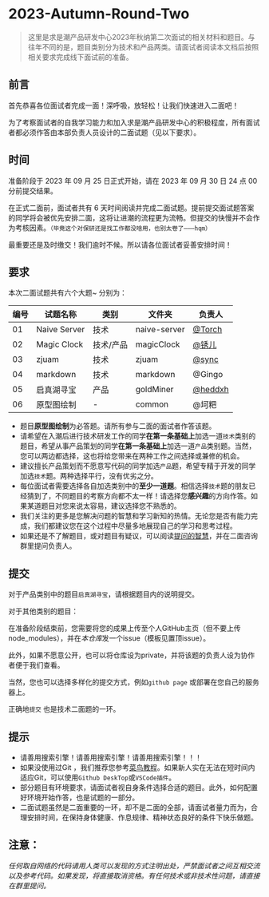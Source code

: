 # 2023-Autumn-Round-Two

> 这里是求是潮产品研发中心2023年秋纳第二次面试的相关材料和题目。与往年不同的是，题目类别分为技术和产品两类。请面试者阅读本文档后按照相关要求完成线下面试前的准备。

## 前言
首先恭喜各位面试者完成一面！深呼吸，放轻松！让我们快速进入二面吧！

为了考察面试者的自我学习能力和加入求是潮产品研发中心的积极程度，所有面试者都必须作答由本部负责人员设计的二面试题（见以下要求）。

## 时间

准备阶段于 2023 年 09 月 25 日正式开始，请在 2023 年 09 月 30 日 24 点 00 分前提交结果。

在正式二面前，面试者共有 6 天时间阅读并完成二面试题。提前提交面试题答案的同学将会被优先安排二面，这将让进潮的流程更为流畅。但提交的快慢并不会作为考核因素。``（毕竟这个对保研还是找工作都没啥用，也别太卷了———hqm）``

最重要还是及时缴交！我们逾时不候。所以请各位面试者妥善安排时间！

## 要求

本次二面试题共有六个大题~ 分别为：

| 编号 | 试题名称   |类别     | 文件夹    | 负责人 |
| ---- | ----------|----- | --------- | ---------------------------------------------------------- |
| 01   | Naive Server |技术| naive-server |[@Torch](https://github.com/Cillo-x) |
| 02   |Magic Clock|技术/产品|magicClock|[@锈儿](https://github.com/Winfred666) |
| 03   | zjuam |技术| zjuam | [@sync](https://github.com/sync-99)|
| 04   | markdown |技术| markdown | @Gingo |
| 05   | 启真湖寻宝 |产品|goldMiner| [@heddxh](https://github.com/heddxh)|
| 06   |原型图绘制|-|common|@坷粑 |

- 题目**原型图绘制**为必答题。请所有参与二面的面试者作答该题。
- 请希望在入潮后进行技术研发工作的同学**在第一条基础上**加选一道`技术`类别的题目，希望从事产品策划的同学**在第一条基础上**加选一道`产品`类别题。当然，您可以两边都选择，这也将给您带来在两种工作之间选择或兼修的机会。
- 建议擅长产品策划而不愿意写代码的同学加选`产品`题，希望专精于开发的同学加选`技术`题。两种选择平行，没有优劣之分。
- 每位面试者需要选择各自加选类别中的**至少一道题**。相信选择`技术`题的朋友已经猜到了，不同题目的考察方向都不太一样！请选择您**感兴趣**的方向作答。如果某道题目对您来说太容易，建议选择您不熟悉的。
- 我们关注的更多是您解决问题的智慧和学习新知的热情。无论您是否有能力完成，我们都建议您在这个过程中尽量多地展现自己的学习和思考过程。
- 如果还是不了解题目，或对题目有疑议，可以阅读[提问的智慧](https://github.com/FredWe/How-To-Ask-Questions-The-Smart-Way/blob/master/README-zh_CN.md)，并在二面咨询群里提问负责人。

## 提交

对于产品类别中的题目`启真湖寻宝`，请根据题目内的说明提交。

对于其他类别的题目：

在准备阶段结束前，您需要将您的成果上传至个人GitHub主页（但不要上传node_modules），并在*本仓库*发一个issue（模板见置顶issue）。

此外，如果不愿意公开，也可以将仓库设为private，并将该题的负责人设为协作者便于我们查看。

当然，您也可以选择多样化的提交方式，例如`github page` 或部署在您自己的服务器上。

正确地`提交` 也是技术二面题的一环。

## 提示

- 请善用搜索引擎！请善用搜索引擎！请善用搜索引擎！！！
- 如果没使用过Git ，我们推荐您参考[菜鸟教程](https://www.runoob.com/git/git-tutorial.html)。如果新人实在无法在短时间内适应Git，可以使用`Github DeskTop`或`VSCode插件`。
- 部分题目有环境要求，请面试者视自身条件选择合适的题目。此外，如何配置好环境开始作答，也是试题的一部分。
- 二面试题虽然是二面重要的一环，却不是二面的全部，请面试者量力而为，合理安排时间，在保持身体健康、作息规律、精神状态良好的条件下快乐做题。

## 注意：
*任何取自网络的代码请用人类可以发现的方式注明出处，严禁面试者之间互相交流以及参考代码。如果发现，将直接取消资格。有任何技术或非技术性问题，请直接在群里提问。*
